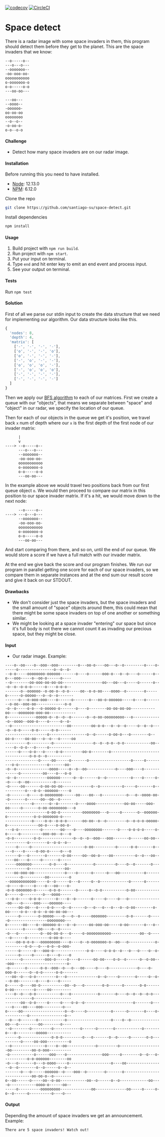 [![codecov](https://codecov.io/gh/santiago-su/space-detect/branch/master/graph/badge.svg?token=FjFUYL1maB)](https://codecov.io/gh/santiago-su/space-detect)
[![CircleCI](https://circleci.com/gh/santiago-su/space-detect.svg?style=svg)](https://circleci.com/gh/santiago-su/space-detect)

# Space detect

There is a radar image with some space invaders in them, this program should detect them before they get to the planet. This are the space invaders that we know:
~~~~
--o-----o--
---o---o---
--ooooooo--
-oo-ooo-oo-
ooooooooooo
o-ooooooo-o
o-o-----o-o
---oo-oo---
~~~~

~~~~
---oo---
--oooo--
-oooooo-
oo-oo-oo
oooooooo
--o--o--
-o-oo-o-
o-o--o-o
~~~~

#### Challenge
- Detect how many space invaders are on our radar image.

#### Installation
Before running this you need to have installed.
- [Node](https://nodejs.org/en/): 12.13.0
- [NPM](https://nodejs.org/en/): 6.12.0

Clone the repo
```bash
git clone https://github.com/santiago-su/space-detect.git
```
Install dependencies
```bash
npm install
```

#### Usage
1. Build project with `npm run build`.
2. Run project with `npm start`.
3. Put your input on terminal.
4. Type `end` and hit enter key to emit an end event and process input.
5. See your output on terminal.

#### Tests
Run `npm test`

#### Solution
First of all we parse our stdin input to create the data structure that we need for implementing our algorithm. Our data structure looks like this.
```js
{
  'nodes': 8,
  'depth': 4,
  'matrix': [
    ['-', '-', '-', '-'],
    ['o', '-', '-', 'o'],
    ['o', '-', '-', '-'],
    ['-', 'o', '-', '-'],
    ['o', 'o', 'o', '-'],
    ['-', 'o', 'o', 'o'],
    ['-', '-', '-', '-'],
    ['-', '-', '-', '-']
  ]
}
```

Then we apply our [BFS algorithm](https://en.wikipedia.org/wiki/Breadth-first_search) to each of our matrices. First we create a queue with our "objects", that means we separate between "space" and "object" in our radar, we specify the location of our queue.

Then for each of our objects in the queue we get it's position, we travel back `x` num of depth where our `x` is the first depth of the first node of our invader matrix:
~~~~
      |
      v
----> --o-----o--
      ---o---o---
      --ooooooo--
      -oo-ooo-oo-
      ooooooooooo
      o-ooooooo-o
      o-o-----o-o
      ---oo-oo---
~~~~

In the example above we would travel two positions back from our first queue object `o`.
We would then proceed to compare our matrix in this position to our space invader matrix.
If it's a hit, we would move down to the next node:
~~~~
      --o-----o--
----> ---o---o---
      --ooooooo--
      -oo-ooo-oo-
      ooooooooooo
      o-ooooooo-o
      o-o-----o-o
      ---oo-oo---
~~~~

And start comparing from there, and so on, until the end of our queue.
We would store a score if we have a full match with our invader matrix.

At the end we give back the score and our program finishes.
We run our program in parallel getting one score for each of our space invaders, so we compare them in separate instances and at the end sum our result score and give it back on our STDOUT.

#### Drawbacks

- We don't consider just the space invaders, but the space invaders and the small amount of "space"
objects around them, this could mean that there might be some space invaders on top of one another
or something similar.
- We might be looking at a space invader "entering" our space but since it's full body is not there
we cannot count it as invading our precious space, but they might be close.

#### Input
- Our radar image. Example:
~~~~
----o--oo----o--ooo--ooo---------o---oo-o----oo---o--o---------o----o------o----------------o--o--o-
--o-o-----oooooooo-oooooo-------o----o------ooo-o---o--o----o------o--o---ooo-----o--oo-o------o----
--o--------oo-ooo-oo-oo-oo------------------oo---oo---o-----o------o---o--o--o-o-o------o----o-o-o--
-------o--oooooo--o-oo-o--o-o-----oo--o-o-oo----oooo--o--------o-----o------o-ooooo---o--o--o-------
------o---o-ooo-ooo----o------o-------o---oo-o-oooooo-----o----o--------o-oo--ooo-oo-------------o-o
-o--o-----o-o---o-ooooo-o-------o----o--------oo-oo-oo-oo-----------oo----ooooooo-ooo-oo------------
o-------------ooooo-o--o--o--o-------o--o-oo-ooooooooo---o-------------o--oooo--ooo-o----o-----o--o-
--o-------------------------oo---------oo-o-o---o--o--o-----o--o--o----o--o-o-----o-o------o-o------
-------------------o-----------------o--o------o-oo-o---o--------o--oo-o-----oo-oo---o--o---o-----oo
----------o----------o------------------o--o--o-o--o-o------------oo------o--o-o---o-----o----------
------o----o-o---o-----o-o---------oo-o--------o---------------------------------o-o-o--o-----------
---------------o-----oo------o-------o-------------------o-----o---------o-o-------------o-------oo-
-o--o---------------oooo-----o--o--oo-------------o----ooo----o-------------o----------oo----o---o-o
-o--o--------------oooooo------o--o-------o--o-----------o----o-----o--o----o--oo-----------o-------
-o-----oo-------o-oo-oo-oo-------------o--o----------o-----o-------o-----------o---o-o--oooooo-----o
-o--------o-----o-oooooooo------oo----oo---o-----------o---o--oooo-oo--o-------o------oo--oo--o-----
------------o-------o--o--------o----oooo-------------oo-oo-----ooo-oo-----o-------o-oo-oooooooo---o
-------------------o-oo-o----------oooooooo---o-----o-------o--oooooo-o------------o-o-ooooooo-o----
------------o-----o-o--o-o-o-------oo-oo--o--o---------o--o-o-o-ooooo-o--------------oo-o----o-oo-o-
---o-o----------o--------oo----o----oooooooo-------o----o-o-o-o-----o-o-----o----------ooo-oo--o---o
-o-o---------o-o---------------o--o--o--ooo---ooo-------o------oo-oo------------o--------o--o-o--o--
-----o-----o------------------------o-oo----------o------o-o-------o-----o----o-----o-oo-o-----o---o
------o---o-------o-------o-oo-----oo--oo-o----oo----------o--o---oo------oo----o-----o-------o-----
-----ooooooo--------o-o----o------------o---------o----o--o-------o-------------o----------------oo-
----oo-ooo-oo--------------o----o------o------o---oo-----------o-------------o----------oo---------o
--oooooooooooo-----o--o------o---o-----o--o-------------o------o-------o-----o-----o----o---oo----o-
-o-o-ooooooo-o------o-o-o-------o-----o--o-o-----------o-oo-----------o------o---------o---oooo-----
---o-o-----o-o-o-------o----o--o-------o-----o-----o---o---------------oo----o-----ooo----oooooo----
------oo-oo---o----o-o----o--o------o---o---o---o---o--o-oo--------o-oo-----o-o---o-o--o-oo-oo-oo---
------o--------o-ooooo----o---o--o-----ooooooo---------o-o-------o-----o-----------------oooooooo---
o-------oo----o--oooooo-o---o--o------oo-ooo-oo-----o-oo-------o---o----------o------oo----o--o-----
-o---o----------o--oo-oo-o---o-----o-ooooooooooo-------------oo--o------o------o----------o-oo-o----
-----oo-o-o-o---ooooooooo----o----o--o-ooooooo-o--oo---o------------o----------o-o---o---o-o--o-ooo-
------o------o---ooo-o---------------o-o-----o-o-o--o---o---o----o--o-------o-----o------o----o----o
-------o----------ooo-o-----o----o------oo-oo----o-o--o------o--o-oo---ooo------------------------o-
-o-------o------o-o--ooo--o---o---oo-----o----o-------------o----o-ooo-o------o--o-o------o-o-------
---oo--o---o-o---------o---o--------------o--o-----o-------o-----o--o---o-oo--------o----o----o-----
o------o----oo-o-----------oo--o---o--------o-o------o-------o-o------o-oo---------o-----oo---------
----o--o---o-o-----------o---o------------o-------o----o--o--o--o-o---------------o-----------------
-------oo--o-o-----o-----o----o-o--o----------------------o-------o------o----oo----ooo---------o---
o-----oo-------------------o--o-----o-----------o------o-------o----o-----------o----------------o--
--o---o-------o------------o--------------------o----o--o-------------oo---o---------oo--------o----
--o--------o---------o------------o------o-------o------------o-------o---o---------ooooo-----------
------o--------------o-o-o---------o---o-------o--o-----o-------o-o----------o-----oo-ooo----------o
--o---------------o----o--oo-------------o---------o-------------------oo---------oo-o-ooo----------
-o-----------o------ooo----o----------------ooo-----o--------o--o---o-----------o-o-oooooo--------oo
-o---o-------o---o-oooo-----o-------------------o----oo-----------------o--o--------o--o------o--o--
-------o---o------oooooo--o----ooo--o--------o-------o----------------------------oo-oo-o--o--------
o--oo------o-----oo--o-oo------------oo--o------o--o-------------oo----o------------oooo-o------oo--
-----o----------ooooooooo--------------oo--------------oo-----o-----o-o--o------o----------o----o---
~~~~


#### Output
Depending the amount of space invaders we get an announcement. Example:

```
There are 5 space invaders! Watch out!
```
